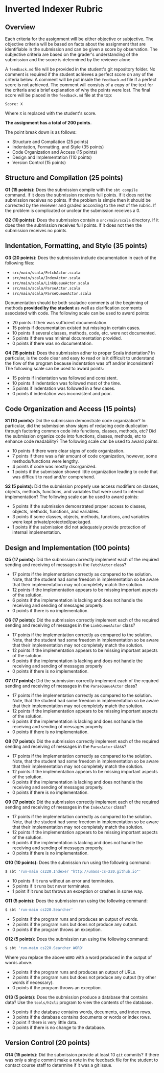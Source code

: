 # Inverted Indexer Rubric

## Overview

Each criteria for the assignment will be either objective or
subjective. The objective criteria will be based on facts about the
assignment that are identifiable in the submission and can be given a
score by observation. The subjective criteria are based on the
grader's understanding of the submission and the score is determined
by the reviewer alone.

A `feedback.md` file will be provided in the student's git repository
folder. No comment is required if the student achieves a perfect score
on any of the criteria below. A comment will be put inside the
`feedback.md` file if a perfect score is not achieved. The comment
will consists of a copy of the text for the criteria and a brief
explanation of why the points were lost. The final score will be
placed in the `feedback.md` file at the top:

```
Score: X
```

Where `X` is replaced with the student's score.

**The assignment has a total of 200 points.**

The point break down is as follows:

* Structure and Compilation (25 points)
* Indentation, Formatting, and Style (35 points)
* Code Organization and Access (15 points)
* Design and Implementation (110 points)
* Version Control (15 points)

## Structure and Compilation (25 points)

**O1 (15 points):** Does the submission compile with the `sbt compile`
command. If it does the submission receives full points. If it does
not the submission receives no points. If the problem is simple then
it should be corrected by the reviewer and graded according to the
rest of the rubric. If the problem is complicated or unclear the
submission receives a 0.

**O2 (10 points):** Does the submission contain a `src/main/scala`
directory. If it does then the submission receives full points. If it
does not then the submission receives no points.

## Indentation, Formatting, and Style (35 points)

**O3 (20 points):** Does the submission include documentation in each
of the following files:

* `src/main/scala/FetchActor.scala`
* `src/main/scala/IndexActor.scala`
* `src/main/scala/LinkQueueActor.scala`
* `src/main/scala/ParseActor.scala`
* `src/main/scala/ParseQueueActor.scala`

Dcoumentation should be both scaladoc comments at the beginning of
methods **provided by the student** as well as clarification comments
associated with code. The following scale can be used to award points:

* 20 points if their was sufficient documentation.
* 15 points if documentation existed but missing in certain cases.
* 10 points if several classes, methods, code, etc. were not documented.
* 5 points if there was minimal documentation provided.
* 0 points if there was no documentation.

**O4 (15 points):** Does the submission adher to proper Scala
indentation? In particular, is the code clear and easy to read or is
it difficult to understand the flow of the program because indentation
was off and/or inconsistent? The following scale can be used to award
points:

* 15 points if indentation was followed and consistent.
* 10 points if indentation was followed most of the time.
* 5 points if indentation was followed in a few cases.
* 0 points if indentation was inconsistent and poor.

## Code Organization and Access (15 points)

**S1 (10 points):** Did the submission demonstrate code organization?
In particular, did the submission show signs of reducing code
duplication through factoring common code into functions, classes,
methods, etc? Did the submission organize code into functions,
classes, methods, etc to enhance code readability? The following scale
can be used to award points:

* 10 points if there were clear signs of code organization.
* 7 points if there was a fair amount of code organization, however,
  some methods/functions were lengthy.
* 4 points if code was mostly disorganized.
* 1 points if the submission showed little organization leading to
  code that was difficult to read and/or comprehend.

**S2 (5 points):** Did the submission properly use access modifiers on
classes, objects, methods, functions, and variables that were used to
internal implementation? The following scale can be used to award
points:

* 5 points if the submission demonstrated proper access to classes,
objects, methods, functions, and variables.
* 3 points if some classes, objects, methods, functions, and variables
were kept private/protected/packaged.
* 1 points if the submission did not adequately provide protection of
internal implementation.

## Design and Implementation (100 points)

**O5 (17 points):** Did the submission correctly implement each of the
required sending and receiving of messages in the `FetchActor` class?

* 17 points if the implementation correctly as compared to the
  solution. Note, that the student had some freedom in implementation
  so be aware that their implementation may not completely match the
  solution.
* 12 points if the implementation appears to be missing important
  aspects of the solution.
* 6 points if the implementation is lacking and does not handle the
  receiving and sending of messages properly.
* 0 points if there is no implementation.

**O6 (17 points):** Did the submission correctly implement each of the
required sending and receiving of messages in the `LinkQueueActor`
class?

* 17 points if the implementation correctly as compared to the
  solution. Note, that the student had some freedom in implementation
  so be aware that their implementation may not completely match the
  solution.
* 12 points if the implementation appears to be missing important
  aspects of the solution.
* 6 points if the implementation is lacking and does not handle the
  receiving and sending of messages properly
* 0 points if there is no implementation.

**O7 (17 points):** Did the submission correctly implement each of the
required sending and receiving of messages in the `ParseQueueActor`
class?

* 17 points if the implementation correctly as compared to the
  solution. Note, that the student had some freedom in implementation
  so be aware that their implementation may not completely match the
  solution.
* 12 points if the implementation appears to be missing important
  aspects of the solution.
* 6 points if the implementation is lacking and does not handle the
  receiving and sending of messages properly.
* 0 points if there is no implementation.

**O8 (17 points):** Did the submission correctly implement each of the
required sending and receiving of messages in the `ParseActor` class?

* 17 points if the implementation correctly as compared to the
  solution. Note, that the student had some freedom in implementation
  so be aware that their implementation may not completely match the
  solution.
* 12 points if the implementation appears to be missing important
  aspects of the solution.
* 6 points if the implementation is lacking and does not handle the
  receiving and sending of messages properly.
* 0 points if there is no implementation.

**O9 (17 points):** Did the submission correctly implement each of the
required sending and receiving of messages in the `IndexActor` class?

* 17 points if the implementation correctly as compared to the
  solution. Note, that the student had some freedom in implementation
  so be aware that their implementation may not completely match the
  solution.
* 12 points if the implementation appears to be missing important
  aspects of the solution.
* 6 points if the implementation is lacking and does not handle the
  receiving and sending of messages properly.
* 0 points if there is no implementation.

**O10 (10 points):** Does the submission run using the following
command:

```bash
$ sbt 'run-main cs220.Indexer "http://umass-cs-220.github.io"'
```

* 10 points if it runs without an error and terminates.
* 5 points if it runs but never terminates.
* 1 point if it runs but throws an exception or crashes in some way.

**O11 (5 points):** Does the submission run using the following
command: 

```bash
$ sbt 'run-main cs220.Searcher'
```

* 5 points if the program runs and produces an output of words.
* 2 points if the program runs but does not produce any output.
* 0 points if the program throws an exception.

**O12 (5 points):** Does the submission run using the following
command: 

```bash
$ sbt 'run-main cs220.Searcher WORD'
```

Where you replace the above `WORD` with a word produced in the output
of words above.

* 5 points if the program runs and produces an output of URLs.
* 2 points if the program runs but does not produce any output (try
  other words if necessary).
* 0 points if the program throws an exception.

**O13 (5 points):** Does the submission produce a database that
contains data? Use the `tools/h2cli` program to view the contents of
the database.

* 5 points if the database contains words, documents, and index rows.
* 3 points if the database contains documents or words or index rows.
* 2 point if there is very little data.
* 0 points if there is no change to the database.


## Version Control (20 points)

**O14 (15 points):** Did the submission provide at least 10 `git`
commits? If there was only a single commit make a note in the
feedback file for the student to contact course staff to determine
if it was a git issue.
